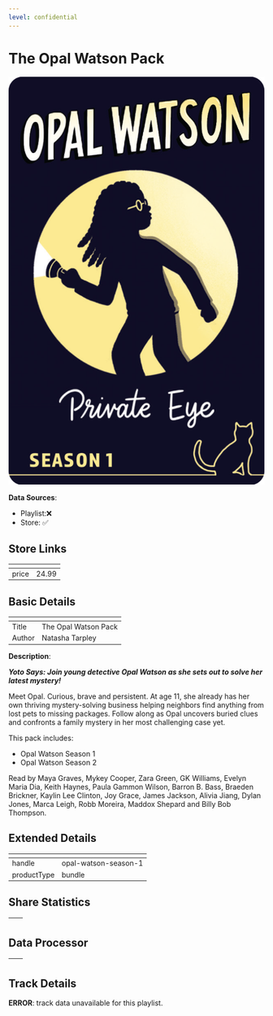 ```yaml
---
level: confidential
---
```

# The Opal Watson Pack

![card_[aPiRt].png](../../img/cards/card_[aPiRt].png)

**Data Sources**: 

- Playlist:❌
- Store: ✅


## Store Links

| <!-- --> | <!-- --> |
| - | - |
| price | 24.99 |


## Basic Details

| <!-- --> | <!-- --> |
| - | - |
| Title | The Opal Watson Pack |
| Author | Natasha Tarpley |

**Description**:

_**Yoto Says: Join young detective Opal Watson as she sets out to solve her latest mystery!**_

Meet Opal. Curious, brave and persistent. At age 11, she already has her own thriving mystery-solving business helping neighbors find anything from lost pets to missing packages. Follow along as Opal uncovers buried clues and confronts a family mystery in her most challenging case yet. 

This pack includes:

*   Opal Watson Season 1
*   Opal Watson Season 2

Read by Maya Graves, Mykey Cooper, Zara Green, GK Williams, Evelyn Maria Dia, Keith Haynes, Paula Gammon Wilson, Barron B. Bass, Braeden Brickner, Kaylin Lee Clinton, Joy Grace, James Jackson, Alivia Jiang, Dylan Jones, Marca Leigh, Robb Moreira, Maddox Shepard and Billy Bob Thompson.


## Extended Details

| <!-- --> | <!-- --> |
| - | - |
| handle | opal-watson-season-1 |
| productType | bundle |


## Share Statistics

| <!-- --> | <!-- --> |
| - | - |


## Data Processor

| <!-- --> | <!-- --> |
| - | - |


## Track Details

**ERROR**: track data unavailable for this playlist.

